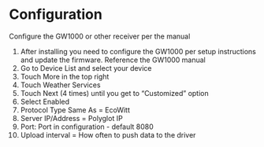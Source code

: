 
# Configuration

Configure the GW1000 or other receiver per the manual

 1. After installing you need to configure the GW1000 per setup instructions and update the firmware.  Reference the GW1000 manual
 2. Go to Device List and select your device
 3. Touch More in the top right
 4. Touch Weather Services
 5. Touch Next (4 times) until you get to “Customized” option
 6. Select Enabled
 7. Protocol Type Same As = EcoWitt
 8. Server IP/Address = Polyglot IP
 9. Port: Port in configuration - default 8080
 10. Upload interval = How often to push data to the driver
